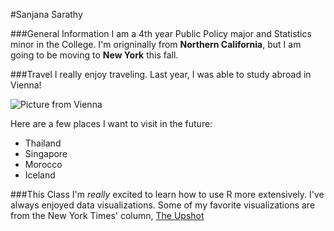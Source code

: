 #Sanjana Sarathy

###General Information
I am a 4th year Public Policy major and Statistics minor in the College. I'm origninally from **Northern California**, but I am going to be moving to **New York** this fall.

###Travel
I really enjoy traveling. Last year, I was able to study abroad in Vienna!

![Picture from Vienna](https://scontent.ford1-1.fna.fbcdn.net/v/t1.0-9/14485139_1286408768070500_1414751816548289039_n.jpg?_nc_cat=0&oh=15be9f29e5d1031d90a4806c8b58ba60&oe=5B760227)

Here are a few places I want to visit in the future:

- Thailand
- Singapore
- Morocco
- Iceland

###This Class
I'm *really* excited to learn how to use R more extensively. I've always enjoyed data visualizations. Some of my favorite visualizations are  from the New York Times' column, 
[The Upshot](https://www.nytimes.com/section/upshot)